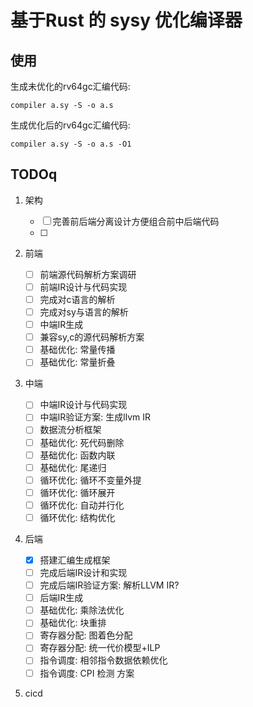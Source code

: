 # 基于Rust 的 sysy 优化编译器

## 使用

生成未优化的rv64gc汇编代码:

`compiler a.sy -S -o a.s` 

生成优化后的rv64gc汇编代码:

`compiler a.sy -S -o a.s -O1`

## TODOq

1. 架构

    * [ ] 完善前后端分离设计方便组合前中后端代码
    * [ ] 

2. 前端
    
    * [ ] 前端源代码解析方案调研
    * [ ] 前端IR设计与代码实现
    * [ ] 完成对c语言的解析
    * [ ] 完成对sy与语言的解析
    * [ ] 中端IR生成
    * [ ] 兼容sy,c的源代码解析方案
    * [ ] 基础优化: 常量传播
    * [ ] 基础优化: 常量折叠

3. 中端
    * [ ] 中端IR设计与代码实现
    * [ ] 中端IR验证方案: 生成llvm IR
    * [ ] 数据流分析框架
    * [ ] 基础优化: 死代码删除
    * [ ] 基础优化: 函数内联
    * [ ] 基础优化: 尾递归
    * [ ] 循环优化: 循环不变量外提
    * [ ] 循环优化: 循环展开
    * [ ] 循环优化: 自动并行化
    * [ ] 循环优化: 结构优化

4. 后端
   * [x] 搭建汇编生成框架
   * [ ] 完成后端IR设计和实现
   * [ ] 完成后端IR验证方案: 解析LLVM IR?
   * [ ] 后端IR生成
   * [ ] 基础优化: 乘除法优化
   * [ ] 基础优化: 块重排
   * [ ] 寄存器分配: 图着色分配
   * [ ] 寄存器分配: 统一代价模型+ILP
   * [ ] 指令调度: 相邻指令数据依赖优化
   * [ ] 指令调度: CPI 检测 方案

5. cicd
   

